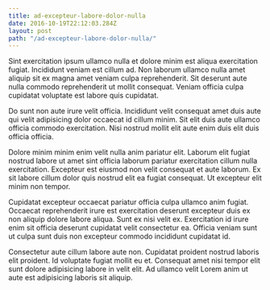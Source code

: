 ```yaml
---
title: ad-excepteur-labore-dolor-nulla
date: 2016-10-19T22:12:03.284Z
layout: post
path: "/ad-excepteur-labore-dolor-nulla/"
---
```


Sint exercitation ipsum ullamco nulla et dolore minim est aliqua exercitation fugiat. Incididunt veniam est cillum ad. Non laborum ullamco nulla amet aliquip sit ex magna amet veniam culpa reprehenderit. Sit deserunt aute nulla commodo reprehenderit ut mollit consequat. Veniam officia culpa cupidatat voluptate est labore quis cupidatat.

Do sunt non aute irure velit officia. Incididunt velit consequat amet duis aute qui velit adipisicing dolor occaecat id cillum minim. Sit elit duis aute ullamco officia commodo exercitation. Nisi nostrud mollit elit aute enim duis elit duis officia officia.

Dolore minim minim enim velit nulla anim pariatur elit. Laborum elit fugiat nostrud labore ut amet sint officia laborum pariatur exercitation cillum nulla exercitation. Excepteur est eiusmod non velit consequat et aute laborum. Ex sit labore cillum dolor quis nostrud elit ea fugiat consequat. Ut excepteur elit minim non tempor.

Cupidatat excepteur occaecat pariatur officia culpa ullamco anim fugiat. Occaecat reprehenderit irure est exercitation deserunt excepteur duis ex non aliquip dolore labore aliqua. Sunt ex nisi velit ex. Exercitation id irure enim sit officia deserunt cupidatat velit consectetur ea. Officia veniam sunt ut culpa sunt duis non excepteur commodo incididunt cupidatat id.

Consectetur aute cillum labore aute non. Cupidatat proident nostrud laboris elit proident. Id voluptate fugiat mollit eu et. Consequat amet nisi tempor elit sunt dolore adipisicing labore in velit elit. Ad ullamco velit Lorem anim ut aute est adipisicing laboris sit aliquip.